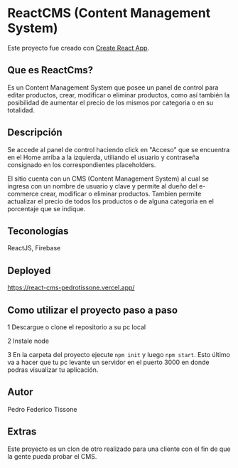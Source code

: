 # ReactCMS (Content Management System)

Este proyecto fue creado con [Create React App](https://github.com/facebook/create-react-app).

## Que es ReactCms?

Es un Content Management System que posee un panel de control para editar productos, crear, modificar o eliminar productos, como así también la posibilidad de aumentar el precio de los mismos por categoria o en su totalidad.

## Descripción

Se accede al panel de control haciendo click en "Acceso" que se encuentra en el Home arriba a la izquierda, utiliando el usuario y contraseña consignado en los correspondientes placeholders.

El sitio cuenta con un CMS (Content Management System) al cual se ingresa con un nombre de usuario y clave y permite al dueño del e-commerce crear, modificar o eliminar productos. Tambien permite actualizar el precio de todos los productos o de alguna categoria en el porcentaje que se indique.

## Teconologías

ReactJS, Firebase

## Deployed

https://react-cms-pedrotissone.vercel.app/

## Como utilizar el proyecto paso a paso

1 Descargue o clone el repositorio a su pc local

2 Instale node

3 En la carpeta del proyecto ejecute `npm init` y luego `npm start`. Esto último va a hacer que tu pc levante un servidor en el puerto 3000 en donde podras visualizar
tu aplicación.

## Autor

Pedro Federico Tissone

## Extras

Este proyecto es un clon de otro realizado para una cliente con el fin de que la gente pueda probar el CMS.
